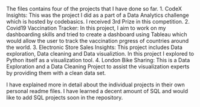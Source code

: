 The files contains four of the projects that I have done so far. 
        1. CodeX Insights: This was the project I did as a part of a Data Analytics 
           challenge which is hosted by codebasics. I received 3rd Prize in this competition.
        2. Covid19 Vaccination Tracker: In this project, I aim to work on my dashboarding skills 
           and tried to create a dashboard using Tableau which would allow the user to track the 
           vaccination prgress of countries around the world. 
        3. Electronic Store Sales Insights: This project includes Data exploration, Data cleaning
           and Data visualiztion. In this project I explored to Python itself as a visualization tool. 
        4. London Bike Sharing: This is a Data Exploration and a Data Cleaning Project to assist the 
           visualization experts by providing them with a clean data set. 

I have explained more in detail about the individual projects in their own personal readme files.
I have learned a decent amount of SQL and would like to add SQL projects soon in the repository. 
        
